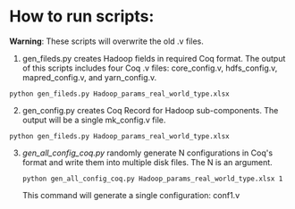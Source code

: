 # How to run scripts:

__Warning__: These scripts will overwrite the old .v files.

1. gen_fileds.py creates Hadoop fields in required Coq format. The output of this scripts includes four Coq .v files: core_config.v, hdfs_config.v, mapred_config.v, and yarn_config.v.

 ```
 python gen_fileds.py Hadoop_params_real_world_type.xlsx
 ```

2. gen_config.py creates Coq Record for Hadoop sub-components. The output will be a single mk_config.v file.

 ```
 python gen_fileds.py Hadoop_params_real_world_type.xlsx
 ```

3. _gen_all_config_coq.py_ randomly generate N configurations in Coq's format and write them into multiple disk files. The N is an argument.

   ```
   python gen_all_config_coq.py Hadoop_params_real_world_type.xlsx 1
   ```
   This command will generate a single configuration: conf1.v
